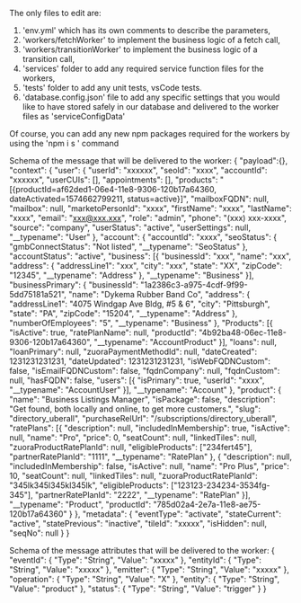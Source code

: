 The only files to edit are:
1. 'env.yml' which has its own comments to describe the parameters,
2. 'workers/fetchWorker' to implement the business logic of a fetch call,
3. 'workers/transitionWorker' to implement the business logic of a transition call,
4. 'services' folder to add any required service function files for the workers,
5. 'tests' folder to add any unit tests, vsCode tests.
6. 'database.config.json' file to add any specific settings that you would like
  to have stored safely in our database and delivered to the worker files as 'serviceConfigData'

Of course, you can add any new npm packages required for the workers by using the 'npm i s <package>' command

Schema of the message that will be delivered to the worker:
{
  "payload":{},
  "context": {
    "user": {
      "userId": "xxxxxx",
      "seoId": "xxxx",
      "accountId": "xxxxxx",
      "userCUIs": [],
      "appointments": [],
      "products": "[{productId=af62ded1-06e4-11e8-9306-120b17a64360, dateActivated=1574662799211, status=active}]",
      "mailboxFQDN": null,
      "mailbox": null,
      "marketoPersonId": "xxxx",
      "firstName": "xxxx",
      "lastName": "xxxx",
      "email": "xxx@xxx.xxx",
      "role": "admin",
      "phone": "(xxx) xxx-xxxx",
      "source": "company",
      "userStatus": "active",
      "userSettings": null,
      "__typename": "User"
    },
    "account": {
      "accountId": "xxxx",
      "seoStatus": {
        "gmbConnectStatus": "Not listed",
        "__typename": "SeoStatus"
      },
      "accountStatus": "active",
      "business": [{
        "businessId": "xxx",
        "name": "xxx",
        "address": {
          "addressLine1": "xxx",
          "city": "xxx",
          "state": "XX",
          "zipCode": "12345",
          "__typename": "Address"
        },
        "__typename": "Business"
      }],
      "businessPrimary": {
        "businessId": "1a2386c3-a975-4cdf-9f99-5dd75181a521",
        "name": "Dykema Rubber Band Co",
        "address": {
          "addressLine1": "4075 Windgap Ave Bldg, #5 & 6",
          "city": "Pittsburgh",
          "state": "PA",
          "zipCode": "15204",
          "__typename": "Address"
        },
        "numberOfEmployees": "5",
        "__typename": "Business"
      },
      "Products": [{
        "isActive": true,
        "ratePlanName": null,
        "productId": "4b92ba48-06ec-11e8-9306-120b17a64360",
        "__typename": "AccountProduct"
      }],
      "loans": null,
      "loanPrimary": null,
      "zuoraPaymentMethodId": null,
      "dateCreated": 1231231231231,
      "dateUpdated": 1231231231231,
      "isWebFQDNCustom": false,
      "isEmailFQDNCustom": false,
      "fqdnCompany": null,
      "fqdnCustom": null,
      "hasFQDN": false,
      "users": [{
        "isPrimary": true,
        "userId": "xxxx",
        "__typename": "AccountUser"
      }],
      "__typename": "Account"
    },
    "product": {
      "name": "Business Listings Manager",
      "isPackage": false,
      "description": "Get found, both locally and online, to get more customers.",
      "slug": "directory_uberall",
      "purchaseRelUrl": "/subscriptions/directory_uberall",
      "ratePlans": [{
        "description": null,
        "includedInMembership": true,
        "isActive": null,
        "name": "Pro",
        "price": 0,
        "seatCount": null,
        "linkedTiles": null,
        "zuoraProductRatePlanId": null,
        "eligibleProducts": ["234fert45"],
        "partnerRatePlanId": "1111",
        "__typename": "RatePlan"
      }, {
        "description": null,
        "includedInMembership": false,
        "isActive": null,
        "name": "Pro Plus",
        "price": 10,
        "seatCount": null,
        "linkedTiles": null,
        "zuoraProductRatePlanId": "345lk345l345kl345lk",
        "eligibleProducts": ["123123-234234-3534fg-345"],
        "partnerRatePlanId": "2222",
        "__typename": "RatePlan"
      }],
      "__typename": "Product",
      "productId": "785d02a4-2e7a-11e8-ae75-120b17a64360"
    }
  },
  "metadata": {
    "eventType": "activate",
    "stateCurrent": "active",
    "statePrevious": "inactive",
    "tileId": "xxxxx",
    "isHidden": null,
    "seqNo": null
  }
}


Schema of the message attributes that will be delivered to the worker:
{
  "eventId": {
    "Type": "String",
    "Value": "xxxxx"
  },
  "entityId": {
    "Type": "String",
    "Value": "xxxxx"
  },
  "emitter": {
    "Type": "String",
    "Value": "xxxxx"
  },
  "operation": {
    "Type": "String",
    "Value": "X"
  },
  "entity": {
    "Type": "String",
    "Value": "product"
  },
  "status": {
    "Type": "String",
    "Value": "trigger"
  }
}